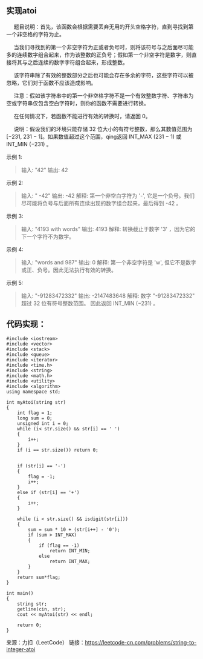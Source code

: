 ## 实现atoi ##
&nbsp;&nbsp;&nbsp;&nbsp;&nbsp;题目说明：首先，该函数会根据需要丢弃无用的开头空格字符，直到寻找到第一个非空格的字符为止。

&nbsp;&nbsp;&nbsp;&nbsp;&nbsp;当我们寻找到的第一个非空字符为正或者负号时，则将该符号与之后面尽可能多的连续数字组合起来，作为该整数的正负号；假如第一个非空字符是数字，则直接将其与之后连续的数字字符组合起来，形成整数。

&nbsp;&nbsp;&nbsp;&nbsp;&nbsp;该字符串除了有效的整数部分之后也可能会存在多余的字符，这些字符可以被忽略，它们对于函数不应该造成影响。

&nbsp;&nbsp;&nbsp;&nbsp;&nbsp;注意：假如该字符串中的第一个非空格字符不是一个有效整数字符、字符串为空或字符串仅包含空白字符时，则你的函数不需要进行转换。

&nbsp;&nbsp;&nbsp;&nbsp;&nbsp;在任何情况下，若函数不能进行有效的转换时，请返回 0。

&nbsp;&nbsp;&nbsp;&nbsp;&nbsp;说明：假设我们的环境只能存储 32 位大小的有符号整数，那么其数值范围为 [−231,  231 − 1]。如果数值超过这个范围，qing返回  INT_MAX (231 − 1) 或 INT_MIN (−231) 。

示例 1:

> 输入: "42"
> 输出: 42

示例 2:

> 输入: "   -42"
> 输出: -42
> 解释: 第一个非空白字符为 '-', 它是一个负号。我们尽可能将负号与后面所有连续出现的数字组合起来，最后得到 -42 。

示例 3:

> 输入: "4193 with words"
> 输出: 4193
> 解释: 转换截止于数字 '3' ，因为它的下一个字符不为数字。

示例 4:

> 输入: "words and 987"
> 输出: 0
> 解释: 第一个非空字符是 'w', 但它不是数字或正、负号。因此无法执行有效的转换。

示例 5:

> 输入: "-91283472332"
> 输出: -2147483648
> 解释: 数字 "-91283472332" 超过 32 位有符号整数范围。 因此返回 INT_MIN (−231) 。

##  代码实现： ##
    #include <iostream>
    #include <vector>
    #include <stack>
    #include <queue>
    #include <iterator>
    #include <time.h>
    #include <string>
    #include <math.h>
    #include <utility>
    #include <algorithm>
    using namespace std;
    
    int myAtoi(string str)
    {
    	int flag = 1;
    	long sum = 0;
    	unsigned int i = 0;
    	while (i< str.size() && str[i] == ' ')
    	{
    		i++;
    	}
    	if (i == str.size()) return 0;
    
    
    	if (str[i] == '-')
    	{
    		flag = -1;
    		i++;
    	}
    	else if (str[i] == '+')
    	{
    		i++;
    	}
    
    	while (i < str.size() && isdigit(str[i]))
    	{
    		sum = sum * 10 + (str[i++] - '0');
    		if (sum > INT_MAX)
    		{
    			if (flag == -1)
    				return INT_MIN;
    			else
    				return INT_MAX;
    		}	
    	}
    	return sum*flag;
    }
        
    int main()
    {
    	string str;
    	getline(cin, str);
    	cout << myAtoi(str) << endl;
    	
    	return 0;
    }
    
来源：力扣（LeetCode）
链接：https://leetcode-cn.com/problems/string-to-integer-atoi
